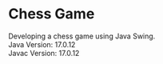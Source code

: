 # Chess Game

Developing a chess game using Java Swing. </br>
Java Version: 17.0.12 </br>
Javac Version: 17.0.12
